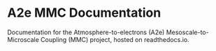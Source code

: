 # A2e MMC Documentation

Documentation for the Atmosphere-to-electrons (A2e) Mesoscale-to-Microscale
Coupling (MMC) project, hosted on readthedocs.io. 

